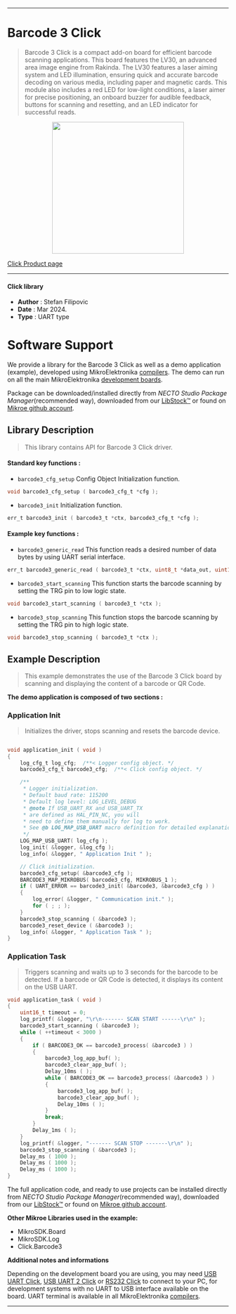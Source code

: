 
---
# Barcode 3 Click

> Barcode 3 Click is a compact add-on board for efficient barcode scanning applications. This board features the LV30, an advanced area image engine from Rakinda. The LV30 features a laser aiming system and LED illumination, ensuring quick and accurate barcode decoding on various media, including paper and magnetic cards. This module also includes a red LED for low-light conditions, a laser aimer for precise positioning, an onboard buzzer for audible feedback, buttons for scanning and resetting, and an LED indicator for successful reads.

<p align="center">
  <img src="https://download.mikroe.com/images/click_for_ide/barcode3_click.png" height=300px>
</p>

[Click Product page](https://www.mikroe.com/barcode-3-click)

---


#### Click library

- **Author**        : Stefan Filipovic
- **Date**          : Mar 2024.
- **Type**          : UART type


# Software Support

We provide a library for the Barcode 3 Click
as well as a demo application (example), developed using MikroElektronika
[compilers](https://www.mikroe.com/necto-studio).
The demo can run on all the main MikroElektronika [development boards](https://www.mikroe.com/development-boards).

Package can be downloaded/installed directly from *NECTO Studio Package Manager*(recommended way), downloaded from our [LibStock&trade;](https://libstock.mikroe.com) or found on [Mikroe github account](https://github.com/MikroElektronika/mikrosdk_click_v2/tree/master/clicks).

## Library Description

> This library contains API for Barcode 3 Click driver.

#### Standard key functions :

- `barcode3_cfg_setup` Config Object Initialization function.
```c
void barcode3_cfg_setup ( barcode3_cfg_t *cfg );
```

- `barcode3_init` Initialization function.
```c
err_t barcode3_init ( barcode3_t *ctx, barcode3_cfg_t *cfg );
```

#### Example key functions :

- `barcode3_generic_read` This function reads a desired number of data bytes by using UART serial interface.
```c
err_t barcode3_generic_read ( barcode3_t *ctx, uint8_t *data_out, uint16_t len );
```

- `barcode3_start_scanning` This function starts the barcode scanning by setting the TRG pin to low logic state.
```c
void barcode3_start_scanning ( barcode3_t *ctx );
```

- `barcode3_stop_scanning` This function stops the barcode scanning by setting the TRG pin to high logic state.
```c
void barcode3_stop_scanning ( barcode3_t *ctx );
```

## Example Description

> This example demonstrates the use of the Barcode 3 Click board by scanning and displaying the content of a barcode or QR Code.

**The demo application is composed of two sections :**

### Application Init

> Initializes the driver, stops scanning and resets the barcode device.

```c

void application_init ( void )
{
    log_cfg_t log_cfg;  /**< Logger config object. */
    barcode3_cfg_t barcode3_cfg;  /**< Click config object. */

    /** 
     * Logger initialization.
     * Default baud rate: 115200
     * Default log level: LOG_LEVEL_DEBUG
     * @note If USB_UART_RX and USB_UART_TX 
     * are defined as HAL_PIN_NC, you will 
     * need to define them manually for log to work. 
     * See @b LOG_MAP_USB_UART macro definition for detailed explanation.
     */
    LOG_MAP_USB_UART( log_cfg );
    log_init( &logger, &log_cfg );
    log_info( &logger, " Application Init " );

    // Click initialization.
    barcode3_cfg_setup( &barcode3_cfg );
    BARCODE3_MAP_MIKROBUS( barcode3_cfg, MIKROBUS_1 );
    if ( UART_ERROR == barcode3_init( &barcode3, &barcode3_cfg ) ) 
    {
        log_error( &logger, " Communication init." );
        for ( ; ; );
    }
    barcode3_stop_scanning ( &barcode3 );
    barcode3_reset_device ( &barcode3 );
    log_info( &logger, " Application Task " );
}

```

### Application Task

> Triggers scanning and waits up to 3 seconds for the barcode to be detected.
If a barcode or QR Code is detected, it displays its content on the USB UART.

```c
void application_task ( void )
{
    uint16_t timeout = 0;
    log_printf( &logger, "\r\n------- SCAN START ------\r\n" );
    barcode3_start_scanning ( &barcode3 );
    while ( ++timeout < 3000 )
    {
        if ( BARCODE3_OK == barcode3_process( &barcode3 ) )
        {
            barcode3_log_app_buf( );
            barcode3_clear_app_buf( );
            Delay_10ms ( );
            while ( BARCODE3_OK == barcode3_process( &barcode3 ) )
            {
                barcode3_log_app_buf( );
                barcode3_clear_app_buf( );
                Delay_10ms ( );
            }
            break;
        }
        Delay_1ms ( );
    }
    log_printf( &logger, "------- SCAN STOP -------\r\n" );
    barcode3_stop_scanning ( &barcode3 );
    Delay_ms ( 1000 );
    Delay_ms ( 1000 );
    Delay_ms ( 1000 );
}
```

The full application code, and ready to use projects can be installed directly from *NECTO Studio Package Manager*(recommended way), downloaded from our [LibStock&trade;](https://libstock.mikroe.com) or found on [Mikroe github account](https://github.com/MikroElektronika/mikrosdk_click_v2/tree/master/clicks).

**Other Mikroe Libraries used in the example:**

- MikroSDK.Board
- MikroSDK.Log
- Click.Barcode3

**Additional notes and informations**

Depending on the development board you are using, you may need
[USB UART Click](https://www.mikroe.com/usb-uart-click),
[USB UART 2 Click](https://www.mikroe.com/usb-uart-2-click) or
[RS232 Click](https://www.mikroe.com/rs232-click) to connect to your PC, for
development systems with no UART to USB interface available on the board. UART
terminal is available in all MikroElektronika
[compilers](https://shop.mikroe.com/compilers).

---
